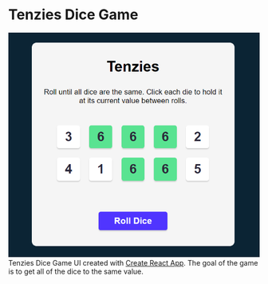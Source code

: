 # Tenzies Dice Game

![Tenzies Game](./tenzies.png)
Tenzies Dice Game UI created with [Create React App](https://github.com/facebook/create-react-app).
The goal of the game is to get all of the dice to the same value.

